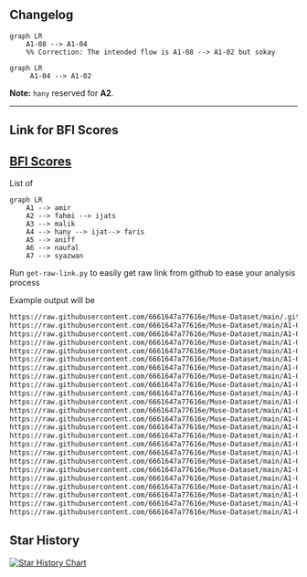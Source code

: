 

## Changelog

```mermaid
graph LR
    A1-08 --> A1-04
    %% Correction: The intended flow is A1-08 --> A1-02 but sokay
```

```mermaid
graph LR
     A1-04 --> A1-02
```
**Note:** `hany` reserved for **A2**.

---

## Link for BFI Scores
[BFI Scores](https://docs.google.com/spreadsheets/d/1Uk4wrC9y3BkQ29u4xVqS1DvKcs08W8fZ/edit?usp=sharing&ouid=117082670298483716297&rtpof=true&sd=true)
--- 

List of 
```mermaid
graph LR
    A1 --> amir
    A2 --> fahmi --> ijats 
    A3 --> malik
    A4 --> hany --> ijat--> faris
    A5 --> aniff
    A6 --> naufal
    A7 --> syazwan
```

Run `get-raw-link.py` to easily get raw link from github to ease your analysis process 

Example output will be
```bash
https://raw.githubusercontent.com/6661647a77616e/Muse-Dataset/main/.gitignore
https://raw.githubusercontent.com/6661647a77616e/Muse-Dataset/main/A1-01/A1_01.txt
https://raw.githubusercontent.com/6661647a77616e/Muse-Dataset/main/A1-01/A1_01_EC.csv
https://raw.githubusercontent.com/6661647a77616e/Muse-Dataset/main/A1-01/A1_01_EO.csv
https://raw.githubusercontent.com/6661647a77616e/Muse-Dataset/main/A1-01/A1_01_Personality1.csv
https://raw.githubusercontent.com/6661647a77616e/Muse-Dataset/main/A1-01/A1_01_Personality2.csv
https://raw.githubusercontent.com/6661647a77616e/Muse-Dataset/main/A1-01/A1_01_Personality3.csv
https://raw.githubusercontent.com/6661647a77616e/Muse-Dataset/main/A1-02/A1_02_EC.csv
https://raw.githubusercontent.com/6661647a77616e/Muse-Dataset/main/A1-02/A1_02_EO.csv
https://raw.githubusercontent.com/6661647a77616e/Muse-Dataset/main/A1-02/A1_02_Personality1.csv
https://raw.githubusercontent.com/6661647a77616e/Muse-Dataset/main/A1-02/A1_02_Personality2.csv
https://raw.githubusercontent.com/6661647a77616e/Muse-Dataset/main/A1-02/A1_02_Personality3.csv
https://raw.githubusercontent.com/6661647a77616e/Muse-Dataset/main/A1-02/A1_02_duration.txt
https://raw.githubusercontent.com/6661647a77616e/Muse-Dataset/main/A1-03/A1_03_EC.csv
https://raw.githubusercontent.com/6661647a77616e/Muse-Dataset/main/A1-03/A1_03_EO.csv
https://raw.githubusercontent.com/6661647a77616e/Muse-Dataset/main/A1-03/A1_03_Personality1.csv
https://raw.githubusercontent.com/6661647a77616e/Muse-Dataset/main/A1-03/A1_03_Personality2.csv
https://raw.githubusercontent.com/6661647a77616e/Muse-Dataset/main/A1-03/A1_03_Personality3.csv
https://raw.githubusercontent.com/6661647a77616e/Muse-Dataset/main/A1-03/A1_03_duration.txt
https://raw.githubusercontent.com/6661647a77616e/Muse-Dataset/main/A1-04/A1_04_2_duration.txt
https://raw.githubusercontent.com/6661647a77616e/Muse-Dataset/main/A1-04/A1_04_2duration.txt
https://raw.githubusercontent.com/6661647a77616e/Muse-Dataset/main/A1-04/A1_04_3_Personality1.csv
https://raw.githubusercontent.com/6661647a77616e/Muse-Dataset/main/A1-04/A1_04_3_Personality2.csv
https://raw.githubusercontent.com/6661647a77616e/Muse-Dataset/main/A1-04/A1_04_3_Personality3.csv
```

## Star History

[![Star History Chart](https://api.star-history.com/svg?repos=6661647a77616e/Muse-Dataset&type=Timeline)](https://star-history.com/#6661647a77616e/Muse-Dataset&Timeline)
